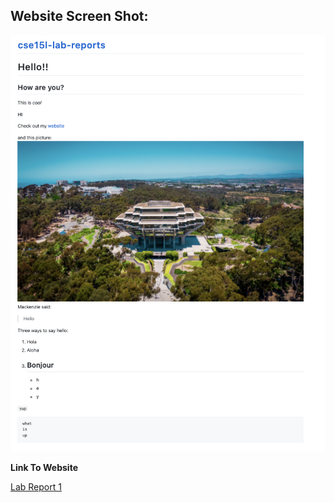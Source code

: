 ## Website Screen Shot:
![screenshot](website.png)

**Link To Website**

[Lab Report 1](https://mnmay2020.github.io/cse15l-lab-reports/)

